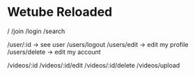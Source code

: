 # Wetube Reloaded

/
/join
/login
/search

/user/:id -> see user
/users/logout
/users/edit -> edit my profile
/users/delete -> edit my account

/videos/:id
/videos/:id/edit
/videos/:id/delete
/videos/upload
